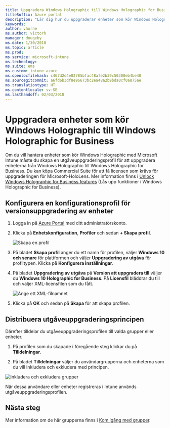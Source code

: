 ```yaml
---
title: Uppgradera Windows Holographic till Windows Holographic for Business
titleSuffix: Azure portal
description: "Lär dig hur du uppgraderar enheter som kör Windows Holographic till Windows Holographic for Business"
keywords: 
author: vhorne
ms.author: victorh
manager: dougeby
ms.date: 1/30/2018
ms.topic: article
ms.prod: 
ms.service: microsoft-intune
ms.technology: 
ms.suite: ems
ms.custom: intune-azure
ms.openlocfilehash: c467d2d4e02785bfac48afe2b39c50300eb4be40
ms.sourcegitcommit: a6fd6b3df8e96673bc2ea48a2b9bda0cf0a875ae
ms.translationtype: HT
ms.contentlocale: sv-SE
ms.lasthandoff: 02/03/2018
---
```

# <a name="upgrade-devices-running-windows-holographic-to-windows-holographic-for-business"></a>Uppgradera enheter som kör Windows Holographic till Windows Holographic for Business


Om du vill hantera enheter som kör Windows Holographic med Microsoft Intune måste du skapa en utgåveuppgraderingsprofil för att uppgradera enheterna från Windows Holographic till Windows Holographic for Business. Du kan köpa Commercial Suite för att få licensen som krävs för uppgraderingen för Microsoft-HoloLens. Mer information finns i [Unlock Windows Holographic for Business features](https://docs.microsoft.com/en-us/hololens/hololens-upgrade-enterprise) (Lås upp funktioner i Windows Holographic for Business).

## <a name="to-set-up-an-edition-upgrade-device-configuration-profile"></a>Konfigurera en konfigurationsprofil för versionsuppgradering av enheter

1. Logga in på [Azure Portal](https://portal.azure.com) med ditt administratörskonto.


2.  Klicka på **Enhetskonfiguration**, **Profiler** och sedan **+ Skapa profil**.

    ![Skapa en profil](media/Holographic-create-profile.png)

3.  På bladet **Skapa profil** anger du ett namn för profilen, väljer **Windows 10 och senare** för plattformen och väljer **Uppgradering av utgåva** för profiltypen. Klicka på **Konfigurera inställningar**.

5. På bladet **Uppgradering av utgåva** på **Version att uppgradera till** väljer du **Windows 10 Holographic for Business**. På **Licensfil** bläddrar du till och väljer XML-licensfilen som du fått.

    ![Ange ett XML-filnamnet](media/Holographic-edition-upgrade.png)
 
5.  Klicka på **OK** och sedan på **Skapa** för att skapa profilen.


## <a name="deploy-the-edition-upgrade-policy"></a>Distribuera utgåveuppgraderingsprincipen

Därefter tilldelar du utgåveuppgraderingsprofilen till valda grupper eller enheter.

1. På profilen som du skapade i föregående steg klickar du på **Tilldelningar**.

2. På bladet **Tilldelningar** väljer du användargrupperna och enheterna som du vill inkludera och exkludera med principen.

![Inkludera och exkludera grupper](media/Holographic-groups.PNG)

När dessa användare eller enheter registreras i Intune används utgåveuppgraderingsprofilen. 

## <a name="next-steps"></a>Nästa steg

Mer information om de här grupperna finns i [Kom igång med grupper](get-started-groups.md).


